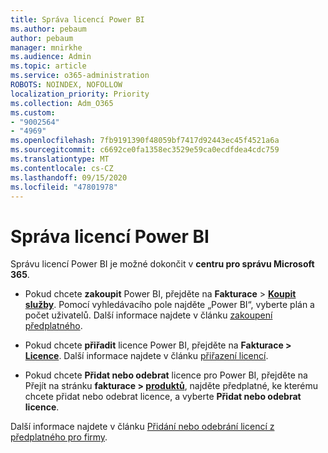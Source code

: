 ```yaml
---
title: Správa licencí Power BI
ms.author: pebaum
author: pebaum
manager: mnirkhe
ms.audience: Admin
ms.topic: article
ms.service: o365-administration
ROBOTS: NOINDEX, NOFOLLOW
localization_priority: Priority
ms.collection: Adm_O365
ms.custom:
- "9002564"
- "4969"
ms.openlocfilehash: 7fb9191390f48059bf7417d92443ec45f4521a6a
ms.sourcegitcommit: c6692ce0fa1358ec3529e59ca0ecdfdea4cdc759
ms.translationtype: MT
ms.contentlocale: cs-CZ
ms.lasthandoff: 09/15/2020
ms.locfileid: "47801978"
---
```

# <a name="power-bi-license-management"></a>Správa licencí Power BI

Správu licencí Power BI je možné dokončit v **centru pro správu Microsoft 365**.

- Pokud chcete **zakoupit** Power BI, přejděte na **Fakturace** \> **[Koupit služby](https://go.microsoft.com/fwlink/p/?linkid=868433)**. Pomocí vyhledávacího pole najděte „Power BI“, vyberte plán a počet uživatelů. Další informace najdete v článku [zakoupení předplatného](https://docs.microsoft.com/microsoft-365/commerce/subscriptions/upgrade-to-different-plan). 

- Pokud chcete **přiřadit** licence Power BI, přejděte na **Fakturace > [Licence](https://go.microsoft.com/fwlink/p/?linkid=842264)**. Další informace najdete v článku [přiřazení licencí](https://docs.microsoft.com/microsoft-365/admin/manage/assign-licenses-to-users).

- Pokud chcete **Přidat nebo odebrat** licence pro Power BI, přejděte na Přejít na stránku **fakturace > [produktů](https://go.microsoft.com/fwlink/p/?linkid=842054)**, najděte předplatné, ke kterému chcete přidat nebo odebrat licence, a vyberte **Přidat nebo odebrat licence**.

Další informace najdete v článku [Přidání nebo odebrání licencí z předplatného pro firmy](https://docs.microsoft.com/microsoft-365/commerce/licenses/buy-licenses#add-or-remove-licenses-for-your-business-subscription).